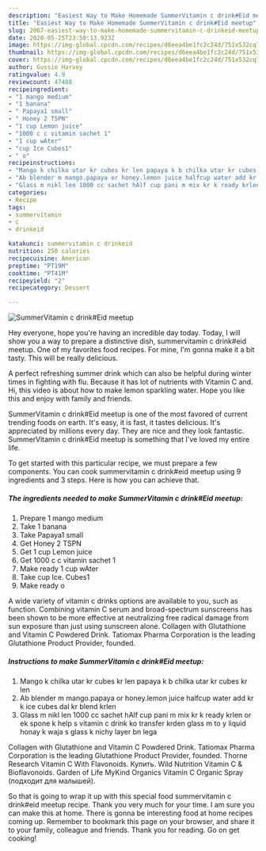 ```yaml
---
description: "Easiest Way to Make Homemade SummerVitamin c drink#Eid meetup"
title: "Easiest Way to Make Homemade SummerVitamin c drink#Eid meetup"
slug: 2067-easiest-way-to-make-homemade-summervitamin-c-drinkeid-meetup
date: 2020-05-25T23:50:13.923Z
image: https://img-global.cpcdn.com/recipes/d6eea4be1fc2c24d/751x532cq70/summervitamin-c-drinkeid-meetup-recipe-main-photo.jpg
thumbnail: https://img-global.cpcdn.com/recipes/d6eea4be1fc2c24d/751x532cq70/summervitamin-c-drinkeid-meetup-recipe-main-photo.jpg
cover: https://img-global.cpcdn.com/recipes/d6eea4be1fc2c24d/751x532cq70/summervitamin-c-drinkeid-meetup-recipe-main-photo.jpg
author: Gussie Harvey
ratingvalue: 4.9
reviewcount: 47408
recipeingredient:
- "1 mango medium"
- "1 banana"
- " Papaya1 small"
- " Honey 2 TSPN"
- "1 cup Lemon juice"
- "1000 c c vitamin sachet 1"
- "1 cup wAter"
- "cup Ice Cubes1"
- " o"
recipeinstructions:
- "Mango k chilka utar kr cubes kr len papaya k b chilka utar kr cubes kr len"
- "Ab blender m mango.papaya or honey.lemon juice halfcup water add kr k ice cubes dal kr blend krlen"
- "Glass m nikl len 1000 cc sachet hAlf cup pani m mix kr k ready krlen or ek spone k help s vitamin c drink ko transfer krden glass m to y liquid honay k waja s glass k nichy layer bn lega"
categories:
- Recipe
tags:
- summervitamin
- c
- drinkeid

katakunci: summervitamin c drinkeid 
nutrition: 250 calories
recipecuisine: American
preptime: "PT19M"
cooktime: "PT41M"
recipeyield: "2"
recipecategory: Dessert

---
```



![SummerVitamin c drink#Eid meetup](https://img-global.cpcdn.com/recipes/d6eea4be1fc2c24d/751x532cq70/summervitamin-c-drinkeid-meetup-recipe-main-photo.jpg)

Hey everyone, hope you're having an incredible day today. Today, I will show you a way to prepare a distinctive dish, summervitamin c drink#eid meetup. One of my favorites food recipes. For mine, I'm gonna make it a bit tasty. This will be really delicious.

A perfect refreshing summer drink which can also be helpful during winter times in fighting with flu. Because it has lot of nutrients with Vitamin C and. Hi, this video is about how to make lemon sparkling water. Hope you like this and enjoy with family and friends.

SummerVitamin c drink#Eid meetup is one of the most favored of current trending foods on earth. It's easy, it is fast, it tastes delicious. It's appreciated by millions every day. They are nice and they look fantastic. SummerVitamin c drink#Eid meetup is something that I've loved my entire life.


To get started with this particular recipe, we must prepare a few components. You can cook summervitamin c drink#eid meetup using 9 ingredients and 3 steps. Here is how you can achieve that.

<!--inarticleads1-->

##### The ingredients needed to make SummerVitamin c drink#Eid meetup:

1. Prepare 1 mango medium
1. Take 1 banana
1. Take  Papaya1 small
1. Get  Honey 2 TSPN
1. Get 1 cup Lemon juice
1. Get 1000 c c vitamin sachet 1
1. Make ready 1 cup wAter
1. Take cup Ice. Cubes1
1. Make ready  o


A wide variety of vitamin c drinks options are available to you, such as function. Combining vitamin C serum and broad-spectrum sunscreens has been shown to be more effective at neutralizing free radical damage from sun exposure than just using sunscreen alone. Collagen with Glutathione and Vitamin C Powdered Drink. Tatiomax Pharma Corporation is the leading Glutathione Product Provider, founded. 

<!--inarticleads2-->

##### Instructions to make SummerVitamin c drink#Eid meetup:

1. Mango k chilka utar kr cubes kr len papaya k b chilka utar kr cubes kr len
1. Ab blender m mango.papaya or honey.lemon juice halfcup water add kr k ice cubes dal kr blend krlen
1. Glass m nikl len 1000 cc sachet hAlf cup pani m mix kr k ready krlen or ek spone k help s vitamin c drink ko transfer krden glass m to y liquid honay k waja s glass k nichy layer bn lega


Collagen with Glutathione and Vitamin C Powdered Drink. Tatiomax Pharma Corporation is the leading Glutathione Product Provider, founded. Thorne Research Vitamin C With Flavonoids. Купить. Wild Nutrition Vitamin C &amp; Bioflavonoids. Garden of Life MyKind Organics Vitamin C Organic Spray (подходит для малышей). 

So that is going to wrap it up with this special food summervitamin c drink#eid meetup recipe. Thank you very much for your time. I am sure you can make this at home. There is gonna be interesting food at home recipes coming up. Remember to bookmark this page on your browser, and share it to your family, colleague and friends. Thank you for reading. Go on get cooking!
